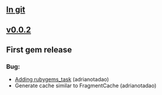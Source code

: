## [In git](https://github.com/adrianotadao/sinatra-fragment-cache/compare/v0.0.2...HEAD)

## [v0.0.2](https://github.com/adrianotadao/sinatra-fragment-cache/tree/v0.0.2)

## First gem release

### Bug:
* [Adding rubygems_task](https://github.com/adrianotadao/sinatra-fragment-cache/pull/1) (adrianotadao)
* Generate cache similar to FragmentCache (adrianotadao)